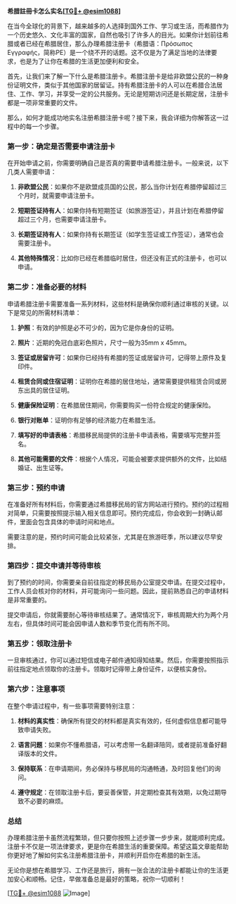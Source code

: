 **希腊註冊卡怎么实名[[TG💪+ @esim1088](https://t.me/s/esim1088)]**

在当今全球化的背景下，越来越多的人选择到国外工作、学习或生活，而希腊作为一个历史悠久、文化丰富的国家，自然也吸引了许多人的目光。如果你计划前往希腊或者已经在希腊居住，那么办理希腊注册卡（希腊语：Πρόσωπος Εγγραφής，简称PE）是一个绕不开的话题。这不仅是为了满足当地的法律要求，也是为了让你在希腊的生活更加便利和安全。

首先，让我们来了解一下什么是希腊注册卡。希腊注册卡是给非欧盟公民的一种身份证明文件，类似于其他国家的居留证。持有希腊注册卡的人可以在希腊合法居住、工作、学习，并享受一定的公共服务。无论是短期访问还是长期定居，注册卡都是一项非常重要的文件。

那么，如何才能成功地实名注册希腊注册卡呢？接下来，我会详细为你解答这一过程中的每一个步骤。

### **第一步：确定是否需要申请注册卡**

在开始申请之前，你需要明确自己是否真的需要申请希腊注册卡。一般来说，以下几类人需要申请：

1. **非欧盟公民**：如果你不是欧盟成员国的公民，那么当你计划在希腊停留超过三个月时，就需要申请注册卡。
   
2. **短期签证持有人**：如果你持有短期签证（如旅游签证），并且计划在希腊停留超过三个月，也需要申请注册卡。

3. **长期签证持有人**：如果你持有长期签证（如学生签证或工作签证），通常也会需要注册卡。

4. **其他特殊情况**：比如你已经在希腊临时居住，但还没有正式的注册卡，也可以申请。

### **第二步：准备必要的材料**

申请希腊注册卡需要准备一系列材料，这些材料是确保你顺利通过审核的关键。以下是常见的所需材料清单：

1. **护照**：有效的护照是必不可少的，因为它是你身份的证明。
   
2. **照片**：近期的免冠白底彩色照片，尺寸一般为35mm x 45mm。

3. **签证或居留许可**：如果你已经持有希腊的签证或居留许可，记得带上原件及复印件。

4. **租赁合同或住宿证明**：证明你在希腊的居住地址，通常需要提供租赁合同或房东出具的居住证明。

5. **健康保险证明**：在希腊居住期间，你需要购买一份符合规定的健康保险。

6. **银行对账单**：证明你有足够的经济能力在希腊生活。

7. **填写好的申请表格**：希腊移民局提供的注册卡申请表格，需要填写完整并签名。

8. **其他可能需要的文件**：根据个人情况，可能会被要求提供额外的文件，比如结婚证、出生证等。

### **第三步：预约申请**

在准备好所有材料后，你需要通过希腊移民局的官方网站进行预约。预约的过程相对简单，只需要按照提示输入相关信息即可。预约完成后，你会收到一封确认邮件，里面会包含具体的申请时间和地点。

需要注意的是，预约时间可能会比较紧张，尤其是在旅游旺季，所以建议尽早安排。

### **第四步：提交申请并等待审核**

到了预约的时间，你需要亲自前往指定的移民局办公室提交申请。在提交过程中，工作人员会核对你的材料，并可能询问一些问题。因此，提前熟悉自己的申请材料是非常重要的。

提交申请后，你就需要耐心等待审核结果了。通常情况下，审核周期大约为两个月左右，但具体时间可能会因申请人数和季节变化而有所不同。

### **第五步：领取注册卡**

一旦审核通过，你可以通过短信或电子邮件通知得知结果。然后，你需要按照指示前往指定地点领取你的注册卡。领取时记得带上身份证件，以便核实身份。

### **第六步：注意事项**

在整个申请过程中，有一些事项需要特别注意：

1. **材料的真实性**：确保所有提交的材料都是真实有效的，任何虚假信息都可能导致申请失败。

2. **语言问题**：如果你不懂希腊语，可以考虑带一名翻译陪同，或者提前准备好翻译版本的文件。

3. **保持联系**：在申请期间，务必保持与移民局的沟通畅通，及时回复他们的询问。

4. **遵守规定**：在领取注册卡后，要妥善保管，并定期检查其有效期，以免过期导致不必要的麻烦。

### **总结**

办理希腊注册卡虽然流程繁琐，但只要你按照上述步骤一步步来，就能顺利完成。注册卡不仅是一项法律要求，更是你在希腊生活的重要保障。希望这篇文章能帮助你更好地了解如何实名注册希腊注册卡，并顺利开启你在希腊的新生活。

无论你是想在希腊学习、工作还是旅行，拥有一张合法的注册卡都能让你的生活更加安心和顺畅。记住，早做准备总是最好的策略，祝你一切顺利！

[[TG💪+ @esim1088](https://t.me/s/esim1088) ![Image](https://i.postimg.cc/4NQfJmqS/Snipaste-2025-05-13-00-14-12.png)]